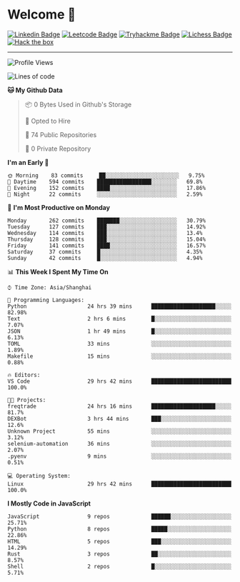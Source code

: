 # Welcome 👋

[![Linkedin Badge](https://img.shields.io/badge/-PedroTorres-blue?style=flat-square&logo=Linkedin&logoColor=white&link=https://www.linkedin.com/in/PedroTorres/)](https://www.linkedin.com/in/pedro-torres-cruz/)
[![Leetcode Badge](https://img.shields.io/badge/profile-leetcode-green)](https://leetcode.com/corfucinas/)
[![Tryhackme Badge](https://img.shields.io/badge/profile-tryhackme-blue)](https://tryhackme.com/p/Corfucinas/)
[![Lichess Badge](https://img.shields.io/badge/challenge_me-lichess-yellow)](https://lichess.org/@/Corfucinas)
[![Hack the box](https://img.shields.io/badge/hack_the_box-profile-red)](https://www.hackthebox.eu/profile/375826)

---

<!--START_SECTION:waka-->
![Profile Views](http://img.shields.io/badge/Profile%20Views-3-blue)

![Lines of code](https://img.shields.io/badge/From%20Hello%20World%20I%27ve%20Written-26.5%20million%20lines%20of%20code-blue)

**🐱 My Github Data** 

> 📦 0 Bytes Used in Github's Storage 
 > 
> 💼 Opted to Hire
 > 
> 📜 74 Public Repositories
 > 
> 🔑 0 Private Repository 
 > 
**I'm an Early 🐤** 

```text
🌞 Morning    83 commits     ██░░░░░░░░░░░░░░░░░░░░░░░   9.75% 
🌆 Daytime    594 commits    █████████████████░░░░░░░░   69.8% 
🌃 Evening    152 commits    ████░░░░░░░░░░░░░░░░░░░░░   17.86% 
🌙 Night      22 commits     ░░░░░░░░░░░░░░░░░░░░░░░░░   2.59%

```
📅 **I'm Most Productive on Monday** 

```text
Monday       262 commits    ███████░░░░░░░░░░░░░░░░░░   30.79% 
Tuesday      127 commits    ███░░░░░░░░░░░░░░░░░░░░░░   14.92% 
Wednesday    114 commits    ███░░░░░░░░░░░░░░░░░░░░░░   13.4% 
Thursday     128 commits    ███░░░░░░░░░░░░░░░░░░░░░░   15.04% 
Friday       141 commits    ████░░░░░░░░░░░░░░░░░░░░░   16.57% 
Saturday     37 commits     █░░░░░░░░░░░░░░░░░░░░░░░░   4.35% 
Sunday       42 commits     █░░░░░░░░░░░░░░░░░░░░░░░░   4.94%

```


📊 **This Week I Spent My Time On** 

```text
⌚︎ Time Zone: Asia/Shanghai

💬 Programming Languages: 
Python                   24 hrs 39 mins      ████████████████████░░░░░   82.98% 
Text                     2 hrs 6 mins        █░░░░░░░░░░░░░░░░░░░░░░░░   7.07% 
JSON                     1 hr 49 mins        █░░░░░░░░░░░░░░░░░░░░░░░░   6.13% 
TOML                     33 mins             ░░░░░░░░░░░░░░░░░░░░░░░░░   1.89% 
Makefile                 15 mins             ░░░░░░░░░░░░░░░░░░░░░░░░░   0.88%

🔥 Editors: 
VS Code                  29 hrs 42 mins      █████████████████████████   100.0%

🐱‍💻 Projects: 
freqtrade                24 hrs 16 mins      ████████████████████░░░░░   81.7% 
DEXBot                   3 hrs 44 mins       ███░░░░░░░░░░░░░░░░░░░░░░   12.6% 
Unknown Project          55 mins             ░░░░░░░░░░░░░░░░░░░░░░░░░   3.12% 
selenium-automation      36 mins             ░░░░░░░░░░░░░░░░░░░░░░░░░   2.07% 
.pyenv                   9 mins              ░░░░░░░░░░░░░░░░░░░░░░░░░   0.51%

💻 Operating System: 
Linux                    29 hrs 42 mins      █████████████████████████   100.0%

```

**I Mostly Code in JavaScript** 

```text
JavaScript               9 repos             ██████░░░░░░░░░░░░░░░░░░░   25.71% 
Python                   8 repos             █████░░░░░░░░░░░░░░░░░░░░   22.86% 
HTML                     5 repos             ███░░░░░░░░░░░░░░░░░░░░░░   14.29% 
Rust                     3 repos             ██░░░░░░░░░░░░░░░░░░░░░░░   8.57% 
Shell                    2 repos             █░░░░░░░░░░░░░░░░░░░░░░░░   5.71%

```



<!--END_SECTION:waka-->
